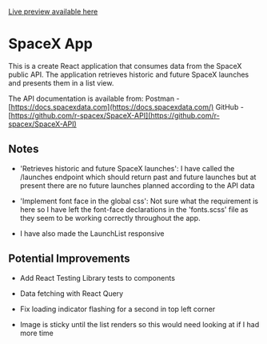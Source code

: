 [Live preview available here](xdesign-tech-test-spacex.netlify.app)


# SpaceX App

This is a create React application that consumes data from the SpaceX public API. The application retrieves historic and future SpaceX launches and presents them in a list view.

The API documentation is available from:
Postman - [https://docs.spacexdata.com](https://docs.spacexdata.com/)
GitHub - [https://github.com/r-spacex/SpaceX-API](https://github.com/r-spacex/SpaceX-API)

## Notes

- 'Retrieves historic and future SpaceX launches': I have called the /launches endpoint which should return past and future launches but at present there are no future launches planned according to the API data

- 'Implement font face in the global css': Not sure what the requirement is here so I have left the font-face declarations in the 'fonts.scss' file as they seem to be working correctly throughout the app.

- I have also made the LaunchList responsive

## Potential Improvements

- Add React Testing Library tests to components

- Data fetching with React Query

- Fix loading indicator flashing for a second in top left corner

- Image is sticky until the list renders so this would need looking at if I had more time
